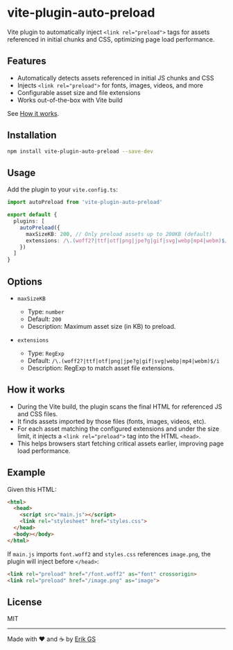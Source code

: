 # vite-plugin-auto-preload

Vite plugin to automatically inject `<link rel="preload">` tags for assets referenced in initial chunks and CSS, optimizing page load performance.

## Features

- Automatically detects assets referenced in initial JS chunks and CSS
- Injects `<link rel="preload">` for fonts, images, videos, and more
- Configurable asset size and file extensions
- Works out-of-the-box with Vite build

See [How it works](#how-it-works).

## Installation

```bash
npm install vite-plugin-auto-preload --save-dev
```

## Usage

Add the plugin to your `vite.config.ts`:

```typescript
import autoPreload from 'vite-plugin-auto-preload'

export default {
  plugins: [
    autoPreload({
      maxSizeKB: 200, // Only preload assets up to 200KB (default)
      extensions: /\.(woff2?|ttf|otf|png|jpe?g|gif|svg|webp|mp4|webm)$/i // File types to preload (default)
    })
  ]
}
```

## Options

- `maxSizeKB`
  - Type: `number`
  - Default: `200`
  - Description: Maximum asset size (in KB) to preload.

- `extensions`
  - Type: `RegExp`
  - Default: `/\.(woff2?|ttf|otf|png|jpe?g|gif|svg|webp|mp4|webm)$/i`
  - Description: RegExp to match asset file extensions.

## How it works

- During the Vite build, the plugin scans the final HTML for referenced JS and CSS files.
- It finds assets imported by those files (fonts, images, videos, etc).
- For each asset matching the configured extensions and under the size limit, it injects a `<link rel="preload">` tag into the HTML `<head>`.
- This helps browsers start fetching critical assets earlier, improving page load performance.

## Example

Given this HTML:

```html
<html>
  <head>
    <script src="main.js"></script>
    <link rel="stylesheet" href="styles.css">
  </head>
  <body></body>
</html>
```

If `main.js` imports `font.woff2` and `styles.css` references `image.png`, the plugin will inject before `</head>`:

```html
<link rel="preload" href="/font.woff2" as="font" crossorigin>
<link rel="preload" href="/image.png" as="image">
```

## License

MIT

---

Made with ❤️ and ☕ by [Erik GS](https://github.com/ErikGS)
